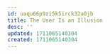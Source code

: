 ```yaml
---
id: uaqu66p9zi5k5irck32a0jb
title: The User Is an Illusion
desc: ''
updated: 1711065140304
created: 1711065140304
---
```

